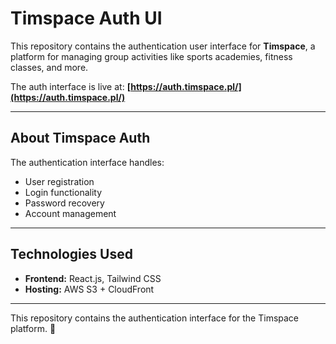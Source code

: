 # Timspace Auth UI
This repository contains the authentication user interface for **Timspace**, a platform for managing group activities like sports academies, fitness classes, and more.

The auth interface is live at:
**[https://auth.timspace.pl/](https://auth.timspace.pl/)**

---

## About Timspace Auth

The authentication interface handles:

- User registration
- Login functionality
- Password recovery
- Account management

---

## Technologies Used

- **Frontend:** React.js, Tailwind CSS
- **Hosting:** AWS S3 + CloudFront

---

This repository contains the authentication interface for the Timspace platform. 🔐
